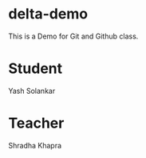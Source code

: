 # delta-demo
This is a Demo for Git and Github class.

# Student
Yash Solankar

# Teacher
Shradha Khapra
